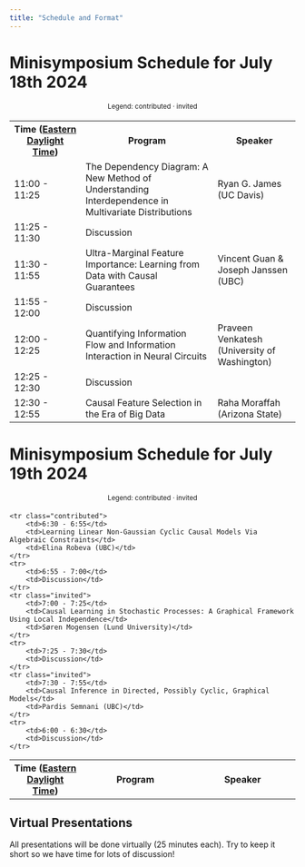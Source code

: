 ```yaml
---
title: "Schedule and Format"
---
```



# Minisymposium Schedule for July 18th 2024

<div style="width: 100%; font-size: smaller; text-align: center; margin-bottom: 18px; margin-top: 18px;">
    Legend:
    <span class="contributed">contributed</span> · 
    <span class="invited">invited</span>
</div>

<table class="schedule">
    <tr>
        <th style="width:25%">
        Time
        (<a href="https://www.timeanddate.com/time/zones/edt">Eastern Daylight Time</a>)
        </th>
        <th>Program</th>
        <th>Speaker</th>
    </tr>
    <tr class="invited">
        <td>11:00 - 11:25</td>
        <td>The Dependency Diagram: A New Method of Understanding Interdependence in Multivariate Distributions</td>
        <td>Ryan G. James (UC Davis)</td>
    </tr>
    <tr>
        <td>11:25 - 11:30</td>
        <td>Discussion</td>
    </tr>
    <tr class="contributed">
        <td>11:30 - 11:55</td>
        <td>Ultra-Marginal Feature Importance: Learning from Data with Causal Guarantees</td>
        <td>Vincent Guan & Joseph Janssen (UBC)</td>
    </tr>
    <tr>
        <td>11:55 - 12:00</td>
        <td>Discussion</td>
    </tr>
    <tr class="invited">
        <td>12:00 - 12:25</td>
        <td>Quantifying Information Flow and Information Interaction in Neural Circuits</td>
        <td>Praveen Venkatesh (University of Washington)</td>
    </tr>
    <tr>
        <td>12:25 - 12:30</td>
        <td>Discussion</td>
    </tr>
    <tr class="invited">
        <td>12:30 - 12:55</td>
        <td>Causal Feature Selection in the Era of Big Data</td>
        <td>Raha Moraffah (Arizona State)</td>
    </tr>
</table>

# 


# Minisymposium Schedule for July 19th 2024

<div style="width: 100%; font-size: smaller; text-align: center; margin-bottom: 18px; margin-top: 18px;">
    Legend:
    <span class="contributed">contributed</span> · 
    <span class="invited">invited</span>
</div>

<table class="schedule">
    <tr>
        <th style="width:25%">
        Time
        (<a href="https://www.timeanddate.com/time/zones/edt">Eastern Daylight Time</a>)
        </th>
        <th>Program</th>
        <th>Speaker</th>
    </tr>
    
    <tr class="contributed">
        <td>6:30 - 6:55</td>
        <td>Learning Linear Non-Gaussian Cyclic Causal Models Via Algebraic Constraints</td>
        <td>Elina Robeva (UBC)</td>
    </tr>
    <tr>
        <td>6:55 - 7:00</td>
        <td>Discussion</td>
    </tr>
    <tr class="invited">
        <td>7:00 - 7:25</td>
        <td>Causal Learning in Stochastic Processes: A Graphical Framework Using Local Independence</td>
        <td>Søren Mogensen (Lund University)</td>
    </tr>
    <tr>
        <td>7:25 - 7:30</td>
        <td>Discussion</td>
    </tr>
    <tr class="invited">
        <td>7:30 - 7:55</td>
        <td>Causal Inference in Directed, Possibly Cyclic, Graphical Models</td>
        <td>Pardis Semnani (UBC)</td>
    </tr>
    <tr>
        <td>6:00 - 6:30</td>
        <td>Discussion</td>
    </tr>
</table>



## Virtual Presentations

All presentations will be done virtually (25 minutes each). Try to keep it short so we have time for lots of discussion!
